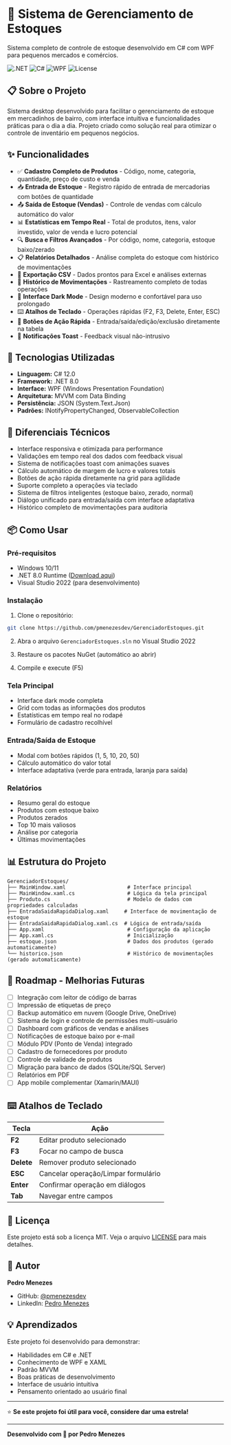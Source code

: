 # 🛒 Sistema de Gerenciamento de Estoques

Sistema completo de controle de estoque desenvolvido em C# com WPF para pequenos mercados e comércios.

![.NET](https://img.shields.io/badge/.NET-8.0-512BD4)
![C#](https://img.shields.io/badge/C%23-12.0-239120)
![WPF](https://img.shields.io/badge/WPF-Desktop-0078D4)
![License](https://img.shields.io/badge/license-MIT-blue)

## 📋 Sobre o Projeto

Sistema desktop desenvolvido para facilitar o gerenciamento de estoque em mercadinhos de bairro, com interface intuitiva e funcionalidades práticas para o dia a dia. Projeto criado como solução real para otimizar o controle de inventário em pequenos negócios.

## ✨ Funcionalidades

- ✅ **Cadastro Completo de Produtos** - Código, nome, categoria, quantidade, preço de custo e venda
- 📥 **Entrada de Estoque** - Registro rápido de entrada de mercadorias com botões de quantidade
- 📤 **Saída de Estoque (Vendas)** - Controle de vendas com cálculo automático do valor
- 📊 **Estatísticas em Tempo Real** - Total de produtos, itens, valor investido, valor de venda e lucro potencial
- 🔍 **Busca e Filtros Avançados** - Por código, nome, categoria, estoque baixo/zerado
- 📋 **Relatórios Detalhados** - Análise completa do estoque com histórico de movimentações
- 💾 **Exportação CSV** - Dados prontos para Excel e análises externas
- 📝 **Histórico de Movimentações** - Rastreamento completo de todas operações
- 🌙 **Interface Dark Mode** - Design moderno e confortável para uso prolongado
- ⌨️ **Atalhos de Teclado** - Operações rápidas (F2, F3, Delete, Enter, ESC)
- 🎯 **Botões de Ação Rápida** - Entrada/saída/edição/exclusão diretamente na tabela
- 🔔 **Notificações Toast** - Feedback visual não-intrusivo

## 🚀 Tecnologias Utilizadas

- **Linguagem:** C# 12.0
- **Framework:** .NET 8.0
- **Interface:** WPF (Windows Presentation Foundation)
- **Arquitetura:** MVVM com Data Binding
- **Persistência:** JSON (System.Text.Json)
- **Padrões:** INotifyPropertyChanged, ObservableCollection

## 🎯 Diferenciais Técnicos

- Interface responsiva e otimizada para performance
- Validações em tempo real dos dados com feedback visual
- Sistema de notificações toast com animações suaves
- Cálculo automático de margem de lucro e valores totais
- Botões de ação rápida diretamente na grid para agilidade
- Suporte completo a operações via teclado
- Sistema de filtros inteligentes (estoque baixo, zerado, normal)
- Diálogo unificado para entrada/saída com interface adaptativa
- Histórico completo de movimentações para auditoria

## 📦 Como Usar

### Pré-requisitos

- Windows 10/11
- .NET 8.0 Runtime ([Download aqui](https://dotnet.microsoft.com/download/dotnet/8.0))
- Visual Studio 2022 (para desenvolvimento)

### Instalação

1. Clone o repositório:
```bash
git clone https://github.com/pmenezesdev/GerenciadorEstoques.git
```

2. Abra o arquivo `GerenciadorEstoques.sln` no Visual Studio 2022

3. Restaure os pacotes NuGet (automático ao abrir)

4. Compile e execute (F5)

### Tela Principal
- Interface dark mode completa
- Grid com todas as informações dos produtos
- Estatísticas em tempo real no rodapé
- Formulário de cadastro recolhível

### Entrada/Saída de Estoque
- Modal com botões rápidos (1, 5, 10, 20, 50)
- Cálculo automático do valor total
- Interface adaptativa (verde para entrada, laranja para saída)

### Relatórios
- Resumo geral do estoque
- Produtos com estoque baixo
- Produtos zerados
- Top 10 mais valiosos
- Análise por categoria
- Últimas movimentações

## 📊 Estrutura do Projeto

```
GerenciadorEstoques/
├── MainWindow.xaml                    # Interface principal
├── MainWindow.xaml.cs                 # Lógica da tela principal
├── Produto.cs                         # Modelo de dados com propriedades calculadas
├── EntradaSaidaRapidaDialog.xaml     # Interface de movimentação de estoque
├── EntradaSaidaRapidaDialog.xaml.cs  # Lógica de entrada/saída
├── App.xaml                           # Configuração da aplicação
├── App.xaml.cs                        # Inicialização
├── estoque.json                       # Dados dos produtos (gerado automaticamente)
└── historico.json                     # Histórico de movimentações (gerado automaticamente)
```

## 🎯 Roadmap - Melhorias Futuras

- [ ] Integração com leitor de código de barras
- [ ] Impressão de etiquetas de preço
- [ ] Backup automático em nuvem (Google Drive, OneDrive)
- [ ] Sistema de login e controle de permissões multi-usuário
- [ ] Dashboard com gráficos de vendas e análises
- [ ] Notificações de estoque baixo por e-mail
- [ ] Módulo PDV (Ponto de Venda) integrado
- [ ] Cadastro de fornecedores por produto
- [ ] Controle de validade de produtos
- [ ] Migração para banco de dados (SQLite/SQL Server)
- [ ] Relatórios em PDF
- [ ] App mobile complementar (Xamarin/MAUI)

## ⌨️ Atalhos de Teclado

| Tecla | Ação |
|-------|------|
| **F2** | Editar produto selecionado |
| **F3** | Focar no campo de busca |
| **Delete** | Remover produto selecionado |
| **ESC** | Cancelar operação/Limpar formulário |
| **Enter** | Confirmar operação em diálogos |
| **Tab** | Navegar entre campos |

## 📝 Licença

Este projeto está sob a licença MIT. Veja o arquivo [LICENSE](LICENSE) para mais detalhes.

## 👤 Autor

**Pedro Menezes**

- GitHub: [@pmenezesdev](https://github.com/pmenezesdev)
- LinkedIn: [Pedro Menezes](https://www.linkedin.com/in/pmenezesdev/)

## 💡 Aprendizados

Este projeto foi desenvolvido para demonstrar:
- Habilidades em C# e .NET
- Conhecimento de WPF e XAML
- Padrão MVVM
- Boas práticas de desenvolvimento
- Interface de usuário intuitiva
- Pensamento orientado ao usuário final

---

⭐ **Se este projeto foi útil para você, considere dar uma estrela!**

---

**Desenvolvido com 💙 por Pedro Menezes**